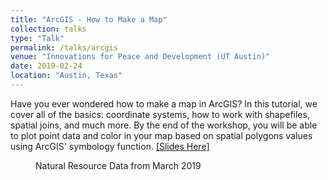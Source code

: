 ```yaml
---
title: "ArcGIS - How to Make a Map"
collection: talks
type: "Talk"
permalink: /talks/arcgis
venue: "Innovations for Peace and Development (UT Austin)"
date: 2019-02-24
location: "Austin, Texas"
---
```


Have you ever wondered how to make a map in ArcGIS? In this tutorial, we cover all of the basics: coordinate systems, how to work with shapefiles, spatial joins, and much more. By the end of the workshop, you will be able to plot point data and color in your map based on spatial polygons values using ArcGIS' symbology function. [[Slides Here]](https://mikedenly.com/files/Denly_ArcGIS_training.pdf)

<figure style="width: 769px" class="align-center">
  <img src="/images/resource_count.jpg" alt="" />
  <figcaption>Natural Resource Data from March 2019</figcaption>
</figure>
